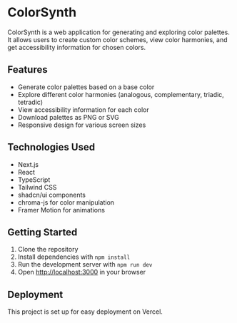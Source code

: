 # ColorSynth

ColorSynth is a web application for generating and exploring color palettes. It allows users to create custom color schemes, view color harmonies, and get accessibility information for chosen colors.

## Features

- Generate color palettes based on a base color
- Explore different color harmonies (analogous, complementary, triadic, tetradic)
- View accessibility information for each color
- Download palettes as PNG or SVG
- Responsive design for various screen sizes

## Technologies Used

- Next.js
- React
- TypeScript
- Tailwind CSS
- shadcn/ui components
- chroma-js for color manipulation
- Framer Motion for animations

## Getting Started

1. Clone the repository
2. Install dependencies with `npm install`
3. Run the development server with `npm run dev`
4. Open [http://localhost:3000](http://localhost:3000) in your browser

## Deployment

This project is set up for easy deployment on Vercel.